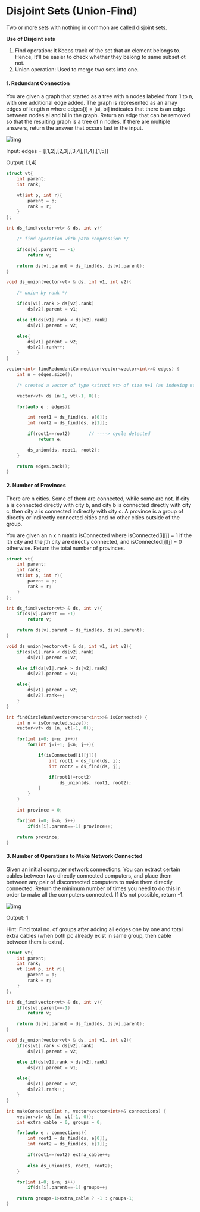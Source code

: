 # Disjoint Sets (Union-Find)
Two or more sets with nothing in common are called disjoint sets.

**Use of Disjoint sets**
1. Find operation: It Keeps track of the set that an element belongs to. Hence, It'll be easier to check whether they belong to same subset ot not.
2. Union operation: Used to merge two sets into one.

#### 1. Redundant Connection
You are given a graph that started as a tree with n nodes labeled from 1 to n, with one additional edge added. The graph is represented as an array edges of length n where edges[i] = [ai, bi] indicates that there is an edge between nodes ai and bi in the graph. Return an edge that can be removed so that the resulting graph is a tree of n nodes. If there are multiple answers, return the answer that occurs last in the input.

![img](https://assets.leetcode.com/uploads/2021/05/02/reduntant1-2-graph.jpg)

Input: edges = [[1,2],[2,3],[3,4],[1,4],[1,5]]

Output: [1,4]

```cpp
struct vt{
    int parent;
    int rank;

    vt(int p, int r){
        parent = p;
        rank = r;
    }
};

int ds_find(vector<vt> & ds, int v){

    /* find operation with path compression */

    if(ds[v].parent == -1) 
        return v;

    return ds[v].parent = ds_find(ds, ds[v].parent);    
}

void ds_union(vector<vt> & ds, int v1, int v2){

    /* union by rank */

    if(ds[v1].rank > ds[v2].rank)
        ds[v2].parent = v1;

    else if(ds[v1].rank < ds[v2].rank)
        ds[v1].parent = v2;

    else{
        ds[v1].parent = v2;
        ds[v2].rank++;
    } 
}

vector<int> findRedundantConnection(vector<vector<int>>& edges) {
    int n = edges.size();

    /* created a vector of type <struct vt> of size n+1 (as indexing starts from 1) */

    vector<vt> ds (n+1, vt(-1, 0));          

    for(auto e : edges){

        int root1 = ds_find(ds, e[0]);      
        int root2 = ds_find(ds, e[1]);

        if(root1==root2)       // ----> cycle detected
            return e;

        ds_union(ds, root1, root2);
    }

    return edges.back();
}
```

#### 2. Number of Provinces
There are n cities. Some of them are connected, while some are not. If city a is connected directly with city b, and city b is connected directly with city c, then city a is connected indirectly with city c. A province is a group of directly or indirectly connected cities and no other cities outside of the group.

You are given an n x n matrix isConnected where isConnected[i][j] = 1 if the ith city and the jth city are directly connected, and isConnected[i][j] = 0 otherwise. Return the total number of provinces.

```cpp
struct vt{
    int parent;
    int rank;
    vt(int p, int r){
        parent = p;
        rank = r;
    }
};

int ds_find(vector<vt> & ds, int v){
    if(ds[v].parent == -1)
        return v;

    return ds[v].parent = ds_find(ds, ds[v].parent);
}

void ds_union(vector<vt> & ds, int v1, int v2){
    if(ds[v1].rank < ds[v2].rank)
        ds[v1].parent = v2;

    else if(ds[v1].rank > ds[v2].rank)
        ds[v2].parent = v1;

    else{
        ds[v1].parent = v2;
        ds[v2].rank++;
    }        
}

int findCircleNum(vector<vector<int>>& isConnected) {
    int n = isConnected.size();
    vector<vt> ds (n, vt(-1, 0));

    for(int i=0; i<n; i++){
        for(int j=i+1; j<n; j++){

            if(isConnected[i][j]){
                int root1 = ds_find(ds, i);
                int root2 = ds_find(ds, j);

                if(root1!=root2)
                    ds_union(ds, root1, root2);
            }
        }
    }

    int province = 0;

    for(int i=0; i<n; i++)
        if(ds[i].parent==-1) province++;

    return province;
}
```

#### 3. Number of Operations to Make Network Connected
Given an initial computer network connections. You can extract certain cables between two directly connected computers, and place them between any pair of disconnected computers to make them directly connected. Return the minimum number of times you need to do this in order to make all the computers connected. If it's not possible, return -1. 

![img](https://assets.leetcode.com/uploads/2020/01/02/sample_1_1677.png)

Output: 1

Hint: Find total no. of groups after adding all edges one by one and total extra cables (when both pc already exist in same group, then cable between them is extra).

```cpp
struct vt{
    int parent;
    int rank;
    vt (int p, int r){
        parent = p;
        rank = r;
    }
};

int ds_find(vector<vt> & ds, int v){
    if(ds[v].parent==-1)
        return v;

    return ds[v].parent = ds_find(ds, ds[v].parent);
}

void ds_union(vector<vt> & ds, int v1, int v2){
    if(ds[v1].rank < ds[v2].rank)
        ds[v1].parent = v2;

    else if(ds[v1].rank > ds[v2].rank)
        ds[v2].parent = v1;

    else{
        ds[v1].parent = v2;
        ds[v2].rank++;
    }
}

int makeConnected(int n, vector<vector<int>>& connections) {
    vector<vt> ds (n, vt(-1, 0));
    int extra_cable = 0, groups = 0;

    for(auto e : connections){
        int root1 = ds_find(ds, e[0]);
        int root2 = ds_find(ds, e[1]);

        if(root1==root2) extra_cable++;
        
        else ds_union(ds, root1, root2);
    }

    for(int i=0; i<n; i++)
        if(ds[i].parent==-1) groups++;

    return groups-1>extra_cable ? -1 : groups-1;
}
```
